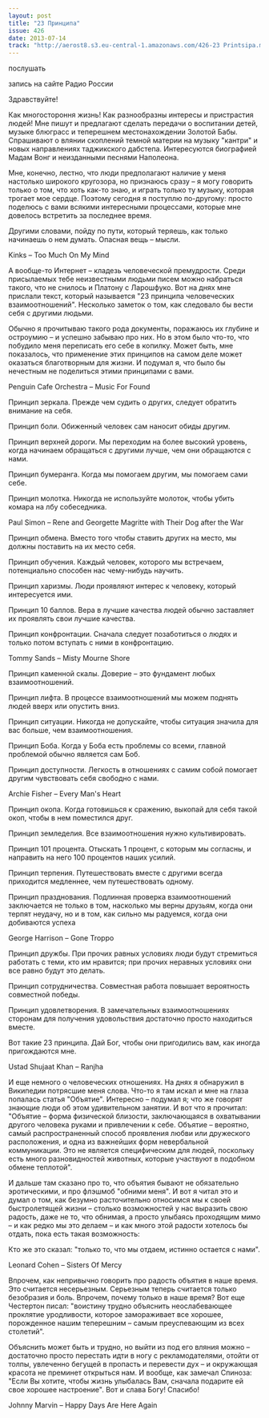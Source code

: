 ```yaml
---
layout: post
title: "23 Принципа"
issue: 426
date: 2013-07-14
track: "http://aerost8.s3.eu-central-1.amazonaws.com/426-23 Printsipa.mp3"
---
```


послушать

запись на сайте Радио России

Здравствуйте!

Как многостороння жизнь! Как разнообразны интересы и пристрастия людей! Мне пишут и предлагают сделать передачи о воспитании детей, музыке блюграсс и теперешнем местонахождении Золотой Бабы. Спрашивают о влянии скоплений темной материи на музыку "кантри" и новых направлениях таджикского дабстепа. Интересуются биографией Мадам Вонг и неизданными песнями Наполеона.

Мне, конечно, лестно, что люди предполагают наличие у меня настолько широкого кругозора, но признаюсь сразу – я могу говорить только о том, что хоть как-то знаю, и играть только ту музыку, которая трогает мое сердце. Поэтому сегодня я поступлю по-другому: просто поделюсь с вами всякими интересными процессами, которые мне довелось встретить за последнее время.

Другими словами, пойду по пути, который теряешь, как только начинаешь о нем думать. Опасная вещь – мысли.

Kinks – Too Much On My Mind

А вообще-то Интернет – кладезь человеческой премудрости. Среди присылаемых тебе неизвестными людьми писем можно набраться такого, что не снилось и Платону с Ларошфуко. Вот на днях мне прислали текст, который называется "23 принципа человеческих взаимоотношений". Несколько заметок о том, как следовало бы вести себя с другими людьми.

Обычно я прочитываю такого рода документы, поражаюсь их глубине и остроумию – и успешно забываю про них. Но в этом было что-то, что побудило меня переписать его себе в копилку. Может быть, мне показалось, что применение этих принципов на самом деле может оказаться благотворным для жизни. И подумал я, что было бы нечестным не поделиться этими принципами с вами.

Penguin Cafe Orchestra – Music For Found

Принцип зеркала. Прежде чем судить о других, следует обратить внимание на себя.

Принцип боли. Обиженный человек сам наносит обиды другим.

Принцип верхней дороги. Мы переходим на более высокий уровень, когда начинаем обращаться с другими лучше, чем они обращаются с нами.

Принцип бумеранга. Когда мы помогаем другим, мы помогаем сами себе.

Принцип молотка. Никогда не используйте молоток, чтобы убить комара на лбу собеседника.

Paul Simon – Rene and Georgette Magritte with Their Dog after the War

Принцип обмена. Вместо того чтобы ставить других на место, мы должны поставить на их место себя.

Принцип обучения. Каждый человек, которого мы встречаем, потенциально способен нас чему-нибудь научить.

Принцип харизмы. Люди проявляют интерес к человеку, который интересуется ими.

Принцип 10 баллов. Вера в лучшие качества людей обычно заставляет их проявлять свои лучшие качества.

Принцип конфронтации. Сначала следует позаботиться о людях и только потом вступать с ними в конфронтацию.

Tommy Sands – Misty Mourne Shore

Принцип каменной скалы. Доверие – это фундамент любых взаимоотношений.

Принцип лифта. В процессе взаимоотношений мы можем поднять людей вверх или опустить вниз.

Принцип ситуации. Никогда не допускайте, чтобы ситуация значила для вас больше, чем взаимоотношения.

Принцип Боба. Когда у Боба есть проблемы со всеми, главной проблемой обычно является сам Боб.

Принцип доступности. Легкость в отношениях с самим собой помогает другим чувствовать себя свободно с нами.

Archie Fisher – Every Man's Heart

Принцип окопа. Когда готовишься к сражению, выкопай для себя такой окоп, чтобы в нем поместился друг.

Принцип земледелия. Все взаимоотношения нужно культивировать.

Принцип 101 процента. Отыскать 1 процент, с которым мы согласны, и направить на него 100 процентов наших усилий.

Принцип терпения. Путешествовать вместе с другими всегда приходится медленнее, чем путешествовать одному.

Принцип празднования. Подлинная проверка взаимоотношений заключается не только в том, насколько мы верны друзьям, когда они терпят неудачу, но и в том, как сильно мы радуемся, когда они добиваются успеха

George Harrison – Gone Troppo

Принцип дружбы. При прочих равных условиях люди будут стремиться работать с теми, кто им нравится; при прочих неравных условиях они все равно будут это делать.

Принцип сотрудничества. Совместная работа повышает вероятность совместной победы.

Принцип удовлетворения. В замечательных взаимоотношениях сторонам для получения удовольствия достаточно просто находиться вместе.

Вот такие 23 принципа. Дай Бог, чтобы они пригодились вам, как иногда пригождаются мне.

Ustad Shujaat Khan – Ranjha

И еще немного о человеческих отношениях. На днях я обнаружил в Википедии потрясшие меня слова. Что-то я там искал и мне на глаза попалась статья "Объятие". Интересно – подумал я; что же говорят знающие люди об этом удивительном занятии. И вот что я прочитал: "Объятие – форма физической близости, заключающаяся в охватывании другого человека руками и привлечении к себе. Объятие – вероятно, самый распространенный способ проявления любви или дружеского расположения, и одна из важнейших форм невербальной коммуникации. Это не является специфическим для людей, поскольку есть много разновидностей животных, которые участвуют в подобном обмене теплотой".

И дальше там сказано про то, что объятия бывают не обязательно эротическими, и про флэшмоб "обними меня". И вот я читал это и думал о том, как безумно расточительно относимся мы к своей быстролетящей жизни – столько возможностей у нас выразить свою радость, даже не то, что обнимая, а просто улыбаясь проходящим мимо – и как редко мы это делаем – и как много этой радости хотелось бы отдать, пока есть такая возможность:

Кто же это сказал: "только то, что мы отдаем, истинно остается с нами".

Leonard Cohen – Sisters Of Mercy

Впрочем, как непривычно говорить про радость объятия в наше время. Это считается несерьезным. Серьезным теперь считается только безобразия и боль. Впрочем, почему только в наше время? Вот еще Честертон писал: "воистину трудно объяснить неослабевающее проклятие уродливости, которое замораживает все хорошее, порожденное нашим теперешним – самым преуспевающим из всех столетий".

Объяснить может быть и трудно, но выйти из под его вляния можно – достаточно просто перестать идти в ногу с рекламодателями, отойти от толпы, увлеченно бегущей в пропасть и перевести дух – и окружающая красота не преминет открыться нам. И вообще, как замечал Спиноза: "Если Вы хотите, чтобы жизнь улыбалась Вам, сначала подарите ей свое хорошее настроение". Вот и слава Богу! Спасибо!

Johnny Marvin – Happy Days Are Here Again
